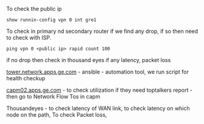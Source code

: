 To check the public ip
```
show runnin-config vpn 0 int gre1
```
To check in primary nd secondary router if we find any drop, if so then need to check with ISP.
```
ping vpn 0 <public ip> rapid count 100
```
if no drop then check in thousand eyes if any latency, packet loss

[tower.network.apps.ge.com](http://tower.network.apps.ge.com/) - ansible - automation tool, we run script for health checkup

[capm02.apps.ge.com](http://capm02.apps.ge.com/) - to check utilization
if they need toptalkers report - then go to Network Flow Tos in capm

Thousandeyes - to check latency of WAN link, to check latency on which node on the path, To check Packet loss,
